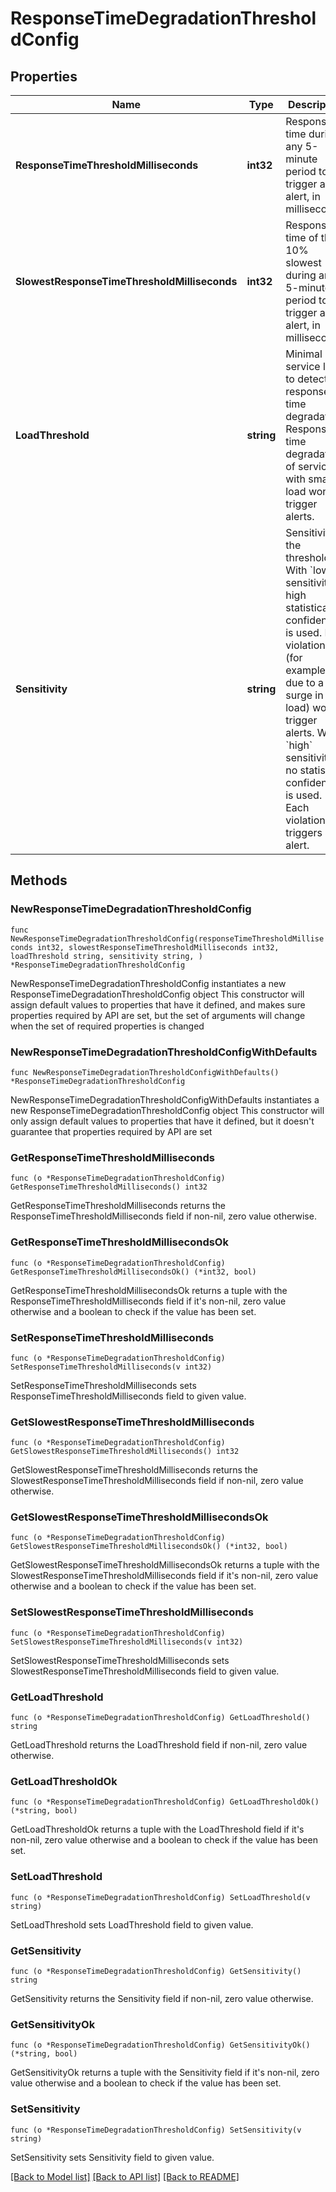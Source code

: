 # ResponseTimeDegradationThresholdConfig

## Properties

Name | Type | Description | Notes
------------ | ------------- | ------------- | -------------
**ResponseTimeThresholdMilliseconds** | **int32** | Response time during any 5-minute period to trigger an alert, in milliseconds. | 
**SlowestResponseTimeThresholdMilliseconds** | **int32** | Response time of the 10% slowest during any 5-minute period to trigger an alert, in milliseconds. | 
**LoadThreshold** | **string** | Minimal service load to detect response time degradation.    Response time degradation of services with smaller load won&#39;t trigger alerts. | 
**Sensitivity** | **string** | Sensitivity of the threshold.   With &#x60;low&#x60; sensitivity, high statistical confidence is used. Brief violations (for example, due to a surge in load) won&#39;t trigger alerts.   With &#x60;high&#x60; sensitivity, no statistical confidence is used. Each violation triggers an alert. | 

## Methods

### NewResponseTimeDegradationThresholdConfig

`func NewResponseTimeDegradationThresholdConfig(responseTimeThresholdMilliseconds int32, slowestResponseTimeThresholdMilliseconds int32, loadThreshold string, sensitivity string, ) *ResponseTimeDegradationThresholdConfig`

NewResponseTimeDegradationThresholdConfig instantiates a new ResponseTimeDegradationThresholdConfig object
This constructor will assign default values to properties that have it defined,
and makes sure properties required by API are set, but the set of arguments
will change when the set of required properties is changed

### NewResponseTimeDegradationThresholdConfigWithDefaults

`func NewResponseTimeDegradationThresholdConfigWithDefaults() *ResponseTimeDegradationThresholdConfig`

NewResponseTimeDegradationThresholdConfigWithDefaults instantiates a new ResponseTimeDegradationThresholdConfig object
This constructor will only assign default values to properties that have it defined,
but it doesn't guarantee that properties required by API are set

### GetResponseTimeThresholdMilliseconds

`func (o *ResponseTimeDegradationThresholdConfig) GetResponseTimeThresholdMilliseconds() int32`

GetResponseTimeThresholdMilliseconds returns the ResponseTimeThresholdMilliseconds field if non-nil, zero value otherwise.

### GetResponseTimeThresholdMillisecondsOk

`func (o *ResponseTimeDegradationThresholdConfig) GetResponseTimeThresholdMillisecondsOk() (*int32, bool)`

GetResponseTimeThresholdMillisecondsOk returns a tuple with the ResponseTimeThresholdMilliseconds field if it's non-nil, zero value otherwise
and a boolean to check if the value has been set.

### SetResponseTimeThresholdMilliseconds

`func (o *ResponseTimeDegradationThresholdConfig) SetResponseTimeThresholdMilliseconds(v int32)`

SetResponseTimeThresholdMilliseconds sets ResponseTimeThresholdMilliseconds field to given value.


### GetSlowestResponseTimeThresholdMilliseconds

`func (o *ResponseTimeDegradationThresholdConfig) GetSlowestResponseTimeThresholdMilliseconds() int32`

GetSlowestResponseTimeThresholdMilliseconds returns the SlowestResponseTimeThresholdMilliseconds field if non-nil, zero value otherwise.

### GetSlowestResponseTimeThresholdMillisecondsOk

`func (o *ResponseTimeDegradationThresholdConfig) GetSlowestResponseTimeThresholdMillisecondsOk() (*int32, bool)`

GetSlowestResponseTimeThresholdMillisecondsOk returns a tuple with the SlowestResponseTimeThresholdMilliseconds field if it's non-nil, zero value otherwise
and a boolean to check if the value has been set.

### SetSlowestResponseTimeThresholdMilliseconds

`func (o *ResponseTimeDegradationThresholdConfig) SetSlowestResponseTimeThresholdMilliseconds(v int32)`

SetSlowestResponseTimeThresholdMilliseconds sets SlowestResponseTimeThresholdMilliseconds field to given value.


### GetLoadThreshold

`func (o *ResponseTimeDegradationThresholdConfig) GetLoadThreshold() string`

GetLoadThreshold returns the LoadThreshold field if non-nil, zero value otherwise.

### GetLoadThresholdOk

`func (o *ResponseTimeDegradationThresholdConfig) GetLoadThresholdOk() (*string, bool)`

GetLoadThresholdOk returns a tuple with the LoadThreshold field if it's non-nil, zero value otherwise
and a boolean to check if the value has been set.

### SetLoadThreshold

`func (o *ResponseTimeDegradationThresholdConfig) SetLoadThreshold(v string)`

SetLoadThreshold sets LoadThreshold field to given value.


### GetSensitivity

`func (o *ResponseTimeDegradationThresholdConfig) GetSensitivity() string`

GetSensitivity returns the Sensitivity field if non-nil, zero value otherwise.

### GetSensitivityOk

`func (o *ResponseTimeDegradationThresholdConfig) GetSensitivityOk() (*string, bool)`

GetSensitivityOk returns a tuple with the Sensitivity field if it's non-nil, zero value otherwise
and a boolean to check if the value has been set.

### SetSensitivity

`func (o *ResponseTimeDegradationThresholdConfig) SetSensitivity(v string)`

SetSensitivity sets Sensitivity field to given value.



[[Back to Model list]](../README.md#documentation-for-models) [[Back to API list]](../README.md#documentation-for-api-endpoints) [[Back to README]](../README.md)


